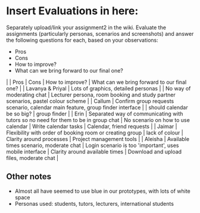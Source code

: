 # Insert Evaluations in here:
Separately upload/link your assignment2 in the wiki. 
Evaluate the assignments (particularly personas, scenarios and screenshots) and answer the following questions for each, based on your observations:
* Pros
* Cons
* How to improve?
* What can we bring forward to our final one?

| | Pros | Cons | How to improve? | What can we bring forward to our final one? |
| Lavanya & Priyal | Lots of graphics, detailed personas | | No way of moderating chat | Lecturer persona, room booking and study partner scenarios, pastel colour scheme |
| Callum | Confirm group requests scenario, calendar main feature, group finder interface | | should calendar be so big? | group finder |
| Erin | Separated way of communicating with tutors so no need for them to be in group chat | No scenario on how to use calendar | Write calendar tasks | Calendar, friend requests |
| Jaimar | Flexibility with order of booking room or creating group | lack of colour | Clarity around processes | Project management tools |
| Aleisha | Available times scenario, moderate chat | Login scenario is too 'important', uses mobile interface | Clarity around available times | Download and upload files, moderate chat |

## Other notes
* Almost all have seemed to use blue in our prototypes, with lots of white space
* Personas used: students, tutors, lecturers, international students